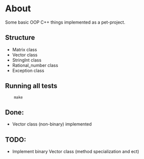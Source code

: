 # About

Some basic OOP C++ things implemented as a pet-project.

## Structure

- Matrix class
- Vector class
- StringInt class
- Rational_number class
- Exception class

## Running all tests

```
    make
```

## Done:

- Vector class (non-binary) implemented
  
## TODO:

- Implement binary Vector class (method specialization and ect)